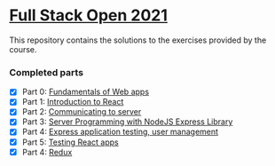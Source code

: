 # [Full Stack Open 2021](https://fullstackopen.com/en/)

This repository contains the solutions to the exercises provided by the course.

### Completed parts

- [x] Part 0: [Fundamentals of Web apps](https://fullstackopen.com/en/part0)
- [x] Part 1: [Introduction to React](https://fullstackopen.com/en/part1)
- [x] Part 2: [Communicating to server](https://fullstackopen.com/en/part2)
- [x] Part 3: [Server Programming with NodeJS Express Library](https://fullstackopen.com/en/part3)
- [x] Part 4: [Express application testing, user management](https://fullstackopen.com/en/part4)
- [x] Part 5: [Testing React apps](https://fullstackopen.com/en/part5)
- [x] Part 4: [Redux](https://fullstackopen.com/en/part6)
